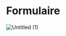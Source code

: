 # Formulaire
![Untitled (1)](https://user-images.githubusercontent.com/116524378/205317857-6bb50d03-60c5-4c66-b335-2db5416134d1.png)
